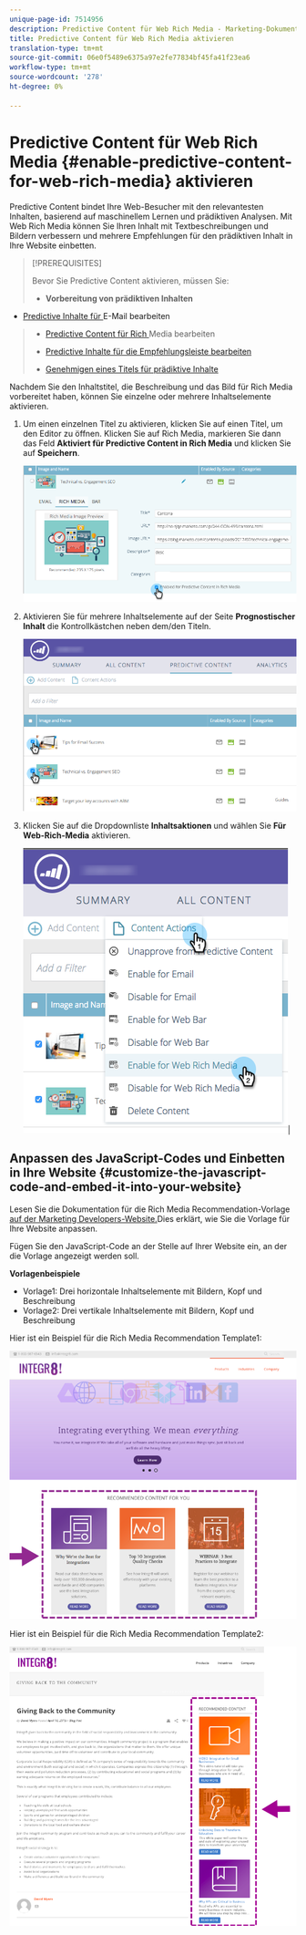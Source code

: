 ```yaml
---
unique-page-id: 7514956
description: Predictive Content für Web Rich Media - Marketing-Dokumente - Produktdokumentation aktivieren
title: Predictive Content für Web Rich Media aktivieren
translation-type: tm+mt
source-git-commit: 06e0f5489e6375a97e2fe77834bf45fa41f23ea6
workflow-type: tm+mt
source-wordcount: '278'
ht-degree: 0%

---
```



# Predictive Content für Web Rich Media {#enable-predictive-content-for-web-rich-media} aktivieren

Predictive Content bindet Ihre Web-Besucher mit den relevantesten Inhalten, basierend auf maschinellem Lernen und prädiktiven Analysen. Mit Web Rich Media können Sie Ihren Inhalt mit Textbeschreibungen und Bildern verbessern und mehrere Empfehlungen für den prädiktiven Inhalt in Ihre Website einbetten.

>[!PREREQUISITES]
>
>Bevor Sie Predictive Content aktivieren, müssen Sie:
>
>* **Vorbereitung von prädiktiven Inhalten**
   >
   >   
   * [Predictive Inhalte für ](/help/marketo/product-docs/predictive-content/working-with-predictive-content/edit-predictive-content-for-emails.md) E-Mail bearbeiten
   >   * [Predictive Content für Rich ](/help/marketo/product-docs/predictive-content/working-with-predictive-content/edit-predictive-content-for-rich-media.md) Media bearbeiten
   >   * [Predictive Inhalte für die Empfehlungsleiste bearbeiten](/help/marketo/product-docs/predictive-content/working-with-predictive-content/edit-predictive-content-for-the-recommendation-bar.md)
>
>* [Genehmigen eines Titels für prädiktive Inhalte](/help/marketo/product-docs/predictive-content/working-with-all-content/approve-a-title-for-predictive-content.md)


Nachdem Sie den Inhaltstitel, die Beschreibung und das Bild für Rich Media vorbereitet haben, können Sie einzelne oder mehrere Inhaltselemente aktivieren.

1. Um einen einzelnen Titel zu aktivieren, klicken Sie auf einen Titel, um den Editor zu öffnen. Klicken Sie auf Rich Media, markieren Sie dann das Feld **Aktiviert für Predictive Content in Rich Media** und klicken Sie auf **Speichern**.

   ![](assets/image2017-10-3-9-3a50-3a29.png)

1. Aktivieren Sie für mehrere Inhaltselemente auf der Seite **Prognostischer Inhalt** die Kontrollkästchen neben dem/den Titeln.

   ![](assets/image2017-10-3-10-3a0-3a42.png)

1. Klicken Sie auf die Dropdownliste **Inhaltsaktionen** und wählen Sie **Für Web-Rich-Media** aktivieren.

   ![](assets/image2017-10-3-10-3a2-3a6.png)|

## Anpassen des JavaScript-Codes und Einbetten in Ihre Website {#customize-the-javascript-code-and-embed-it-into-your-website}

Lesen Sie die Dokumentation für die Rich Media Recommendation-Vorlage [auf der Marketing Developers-Website.](https://developers.marketo.com/documentation/websites/rtp-rich-media-recommendations-api)Dies erklärt, wie Sie die Vorlage für Ihre Website anpassen.

Fügen Sie den JavaScript-Code an der Stelle auf Ihrer Website ein, an der die Vorlage angezeigt werden soll.

**Vorlagenbeispiele**

* Vorlage1: Drei horizontale Inhaltselemente mit Bildern, Kopf und Beschreibung
* Vorlage2: Drei vertikale Inhaltselemente mit Bildern, Kopf und Beschreibung

Hier ist ein Beispiel für die Rich Media Recommendation Template1:

![](assets/image2015-6-1-17-3a8-3a33.png)

Hier ist ein Beispiel für die Rich Media Recommendation Template2:

![](assets/image2015-12-20-10-3a35-3a12.png)
